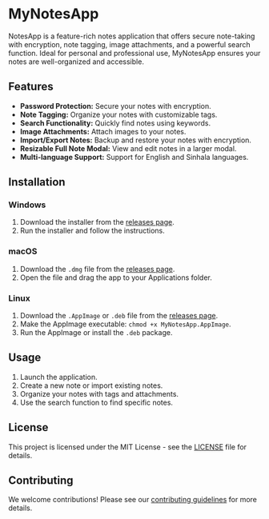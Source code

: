 # MyNotesApp

NotesApp is a feature-rich notes application that offers secure note-taking with encryption, note tagging, image attachments, and a powerful search function. Ideal for personal and professional use, MyNotesApp ensures your notes are well-organized and accessible.

## Features

- **Password Protection:** Secure your notes with encryption.
- **Note Tagging:** Organize your notes with customizable tags.
- **Search Functionality:** Quickly find notes using keywords.
- **Image Attachments:** Attach images to your notes.
- **Import/Export Notes:** Backup and restore your notes with encryption.
- **Resizable Full Note Modal:** View and edit notes in a larger modal.
- **Multi-language Support:** Support for English and Sinhala languages.

## Installation

### Windows
1. Download the installer from the [releases page](https://github.com/yourusername/yourrepository/releases).
2. Run the installer and follow the instructions.

### macOS
1. Download the `.dmg` file from the [releases page](https://github.com/yourusername/yourrepository/releases).
2. Open the file and drag the app to your Applications folder.

### Linux
1. Download the `.AppImage` or `.deb` file from the [releases page](https://github.com/yourusername/yourrepository/releases).
2. Make the AppImage executable: `chmod +x MyNotesApp.AppImage`.
3. Run the AppImage or install the `.deb` package.

## Usage

1. Launch the application.
2. Create a new note or import existing notes.
3. Organize your notes with tags and attachments.
4. Use the search function to find specific notes.

## License

This project is licensed under the MIT License - see the [LICENSE](LICENSE) file for details.

## Contributing

We welcome contributions! Please see our [contributing guidelines](CONTRIBUTING.md) for more details.

